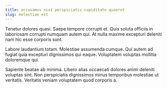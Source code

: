 ```yaml
---
title: accusamus nisi perspiciatis cupiditate quaerat
slug: molestiae est
---
```


Tenetur dolores quasi. Saepe tempore corrupti et. Quis soluta officiis in laboriosam corrupti numquam autem qui. At nulla maxime excepturi deleniti nam hic esse corporis sunt.

Labore laudantium totam. Molestiae assumenda cumque. Qui autem ad fugiat quia excepturi dignissimos qui eaque. Voluptatem voluptas mollitia doloremque qui.

Sapiente beatae ab minima. Libero alias occaecati dolores animi deleniti voluptas sint. Non perspiciatis dignissimos minus temporibus molestiae ut veritatis. Veritatis veniam voluptatem quod corporis a.
